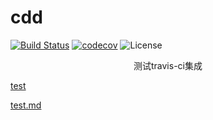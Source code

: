 # cdd
[![Build Status](https://www.travis-ci.org/elseifer/cdd.svg?branch=master)](https://www.travis-ci.org/elseifer/cdd)
[![codecov](https://codecov.io/gh/elseifer/cdd/branch/master/graph/badge.svg)](https://codecov.io/gh/elseifer/cdd)
![License](https://img.shields.io/badge/license-Apache--2.0-green.svg)

<p align="center">测试travis-ci集成</p>

[test](./test)

[test.md](./test.md)
